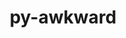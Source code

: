 ---
title: "py-awkward"
layout: cache
categories: [package, develop]
meta: {"compilers": ["none"], "num_specs": 122, "num_specs_by_stack": {"hep": 122, "root": 122}, "oss": ["ubuntu22.04", "ubuntu24.04"], "platforms": ["linux"], "stacks": ["hep", "root"], "targets": ["x86_64_v3"], "versions": ["1.10.3", "2.6.6", "2.8.5"]}
spec_details: [{"compiler": "none", "hash": "27upvgwu7asgky7ejtqqzrduenvocj35", "os": "ubuntu24.04", "platform": "linux", "size": "-", "stacks": ["hep", "root"], "target": "x86_64_v3", "variants": ["build_system=python_pip"], "versions": ["2.8.5"]}, {"compiler": "none", "hash": "2da5dtrviednxm2jvfjiol6i7vk74jhz", "os": "ubuntu24.04", "platform": "linux", "size": "-", "stacks": ["hep", "root"], "target": "x86_64_v3", "variants": ["build_system=python_pip"], "versions": ["2.8.5"]}, {"compiler": "none", "hash": "2gyobfldks4yqxbvkgy5v4q2skdmdrao", "os": "ubuntu24.04", "platform": "linux", "size": "-", "stacks": ["hep", "root"], "target": "x86_64_v3", "variants": ["build_system=python_pip"], "versions": ["2.8.5"]}, {"compiler": "none", "hash": "2ztlypdfjt5kvwfxuicserpbqv2mzuli", "os": "ubuntu22.04", "platform": "linux", "size": "-", "stacks": ["hep", "root"], "target": "x86_64_v3", "variants": ["build_system=python_pip"], "versions": ["1.10.3"]}, {"compiler": "none", "hash": "3gmdj3spvw7pvru5c7yadeuxvfz3wqbl", "os": "ubuntu22.04", "platform": "linux", "size": "-", "stacks": ["hep", "root"], "target": "x86_64_v3", "variants": ["build_system=python_pip"], "versions": ["1.10.3"]}, {"compiler": "none", "hash": "3snss2zln3cte6objovaixeweoi3sb7v", "os": "ubuntu24.04", "platform": "linux", "size": "-", "stacks": ["hep", "root"], "target": "x86_64_v3", "variants": ["build_system=python_pip"], "versions": ["2.8.5"]}, {"compiler": "none", "hash": "3x67uju4zz42i4hq5ztq2dlsdu3vc5dr", "os": "ubuntu22.04", "platform": "linux", "size": "-", "stacks": ["hep", "root"], "target": "x86_64_v3", "variants": ["build_system=python_pip"], "versions": ["1.10.3"]}, {"compiler": "none", "hash": "4hcrcpr7gjz7disl3ndssaqbmr7eh4jx", "os": "ubuntu24.04", "platform": "linux", "size": "-", "stacks": ["hep", "root"], "target": "x86_64_v3", "variants": ["build_system=python_pip"], "versions": ["2.8.5"]}, {"compiler": "none", "hash": "4ln4qt4w4rojgy72mnqyyp4ybyzuyyih", "os": "ubuntu24.04", "platform": "linux", "size": "-", "stacks": ["hep", "root"], "target": "x86_64_v3", "variants": ["build_system=python_pip"], "versions": ["2.8.5"]}, {"compiler": "none", "hash": "4nvt6ereq6efhi63sz7okovily5jjrrl", "os": "ubuntu22.04", "platform": "linux", "size": "-", "stacks": ["hep", "root"], "target": "x86_64_v3", "variants": ["build_system=python_pip"], "versions": ["1.10.3"]}, {"compiler": "none", "hash": "4urkqowrgakomthhqdbifsvrzzrrm562", "os": "ubuntu24.04", "platform": "linux", "size": "-", "stacks": ["hep", "root"], "target": "x86_64_v3", "variants": ["build_system=python_pip"], "versions": ["2.6.6"]}, {"compiler": "none", "hash": "4whbjjo423qjoqg4wshnvrpdxd34hgg2", "os": "ubuntu22.04", "platform": "linux", "size": "-", "stacks": ["hep", "root"], "target": "x86_64_v3", "variants": ["build_system=python_pip"], "versions": ["1.10.3"]}, {"compiler": "none", "hash": "4xmaq4zyo6omp6e5dwkd7powjhh4xt6z", "os": "ubuntu24.04", "platform": "linux", "size": "-", "stacks": ["hep", "root"], "target": "x86_64_v3", "variants": ["build_system=python_pip"], "versions": ["2.8.5"]}, {"compiler": "none", "hash": "5jtffh35flhtip76mslpzcvdqlj6tmv7", "os": "ubuntu24.04", "platform": "linux", "size": "-", "stacks": ["hep", "root"], "target": "x86_64_v3", "variants": ["build_system=python_pip"], "versions": ["2.8.5"]}, {"compiler": "none", "hash": "5yqohbkytmflwym53euhj5zo2p65t4p6", "os": "ubuntu24.04", "platform": "linux", "size": "-", "stacks": ["hep", "root"], "target": "x86_64_v3", "variants": ["build_system=python_pip"], "versions": ["2.8.5"]}, {"compiler": "none", "hash": "62t2kadzodmknihuuwdcgba4i7qfgybl", "os": "ubuntu24.04", "platform": "linux", "size": "-", "stacks": ["hep", "root"], "target": "x86_64_v3", "variants": ["build_system=python_pip"], "versions": ["2.8.5"]}, {"compiler": "none", "hash": "6kwr7odoztrg5k2ahssufihm7b7mgxhi", "os": "ubuntu22.04", "platform": "linux", "size": "-", "stacks": ["hep", "root"], "target": "x86_64_v3", "variants": ["build_system=python_pip"], "versions": ["1.10.3"]}, {"compiler": "none", "hash": "6kzxg5rcqlszmsfnascr653zlfc22xya", "os": "ubuntu22.04", "platform": "linux", "size": "-", "stacks": ["hep", "root"], "target": "x86_64_v3", "variants": ["build_system=python_pip"], "versions": ["1.10.3"]}, {"compiler": "none", "hash": "6owcvxmkiqhelbdbanfawrdurzx2lqu6", "os": "ubuntu22.04", "platform": "linux", "size": "-", "stacks": ["hep", "root"], "target": "x86_64_v3", "variants": ["build_system=python_pip"], "versions": ["1.10.3"]}, {"compiler": "none", "hash": "6v3o6miplggzabbk3ujvbjlmq6bgfcrv", "os": "ubuntu24.04", "platform": "linux", "size": "-", "stacks": ["hep", "root"], "target": "x86_64_v3", "variants": ["build_system=python_pip"], "versions": ["2.8.5"]}, {"compiler": "none", "hash": "6vspcymleuvxbg5muffttdc3thzq4ppw", "os": "ubuntu24.04", "platform": "linux", "size": "-", "stacks": ["hep", "root"], "target": "x86_64_v3", "variants": ["build_system=python_pip"], "versions": ["2.8.5"]}, {"compiler": "none", "hash": "7bk2ndjenkl2shiqhpkyqtxf2cifpkwo", "os": "ubuntu22.04", "platform": "linux", "size": "-", "stacks": ["hep", "root"], "target": "x86_64_v3", "variants": ["build_system=python_pip"], "versions": ["1.10.3"]}, {"compiler": "none", "hash": "7fkdpvlbx2fubaqwehkcmzu7t5twhpdu", "os": "ubuntu24.04", "platform": "linux", "size": "-", "stacks": ["hep", "root"], "target": "x86_64_v3", "variants": ["build_system=python_pip"], "versions": ["2.8.5"]}, {"compiler": "none", "hash": "7s7sxg53zgeqwjdv5jhvuwjelur3kvlg", "os": "ubuntu24.04", "platform": "linux", "size": "-", "stacks": ["hep", "root"], "target": "x86_64_v3", "variants": ["build_system=python_pip"], "versions": ["2.8.5"]}, {"compiler": "none", "hash": "a3rcv5egj6su2lpqos7j4zjar2chdx2e", "os": "ubuntu22.04", "platform": "linux", "size": "-", "stacks": ["hep", "root"], "target": "x86_64_v3", "variants": ["build_system=python_pip"], "versions": ["1.10.3"]}, {"compiler": "none", "hash": "a4d3fi32f3huvtiv6pigf7xlfrjhbyom", "os": "ubuntu24.04", "platform": "linux", "size": "-", "stacks": ["hep", "root"], "target": "x86_64_v3", "variants": ["build_system=python_pip"], "versions": ["2.8.5"]}, {"compiler": "none", "hash": "b576xdmoj75med2wnqvsmg2v3iiduttz", "os": "ubuntu22.04", "platform": "linux", "size": "-", "stacks": ["hep", "root"], "target": "x86_64_v3", "variants": ["build_system=python_pip"], "versions": ["1.10.3"]}, {"compiler": "none", "hash": "bdaipgbbvfps5nzkdaeiifkap3lqpxcf", "os": "ubuntu24.04", "platform": "linux", "size": "-", "stacks": ["hep", "root"], "target": "x86_64_v3", "variants": ["build_system=python_pip"], "versions": ["2.8.5"]}, {"compiler": "none", "hash": "blafzpqi6hyajlfng6u5menndnyxa7s3", "os": "ubuntu24.04", "platform": "linux", "size": "-", "stacks": ["hep", "root"], "target": "x86_64_v3", "variants": ["build_system=python_pip"], "versions": ["2.8.5"]}, {"compiler": "none", "hash": "blzbslx3k4mbkvmxdy6whaeqy7fsgb5g", "os": "ubuntu24.04", "platform": "linux", "size": "-", "stacks": ["hep", "root"], "target": "x86_64_v3", "variants": ["build_system=python_pip"], "versions": ["2.8.5"]}, {"compiler": "none", "hash": "brpqwh2bdp2qd6q3jxfouzzc7vne4rgj", "os": "ubuntu24.04", "platform": "linux", "size": "-", "stacks": ["hep", "root"], "target": "x86_64_v3", "variants": ["build_system=python_pip"], "versions": ["2.8.5"]}, {"compiler": "none", "hash": "byots36skoumf6yiy4vk62xtwqjbtmqs", "os": "ubuntu22.04", "platform": "linux", "size": "-", "stacks": ["hep", "root"], "target": "x86_64_v3", "variants": ["build_system=python_pip"], "versions": ["1.10.3"]}, {"compiler": "none", "hash": "chinca5lpfjpwyrk2a4lxnhp6zkd62uv", "os": "ubuntu24.04", "platform": "linux", "size": "-", "stacks": ["hep", "root"], "target": "x86_64_v3", "variants": ["build_system=python_pip"], "versions": ["2.8.5"]}, {"compiler": "none", "hash": "chxeiiic54ghlnwtffcqcnu7li3b2wdf", "os": "ubuntu22.04", "platform": "linux", "size": "-", "stacks": ["hep", "root"], "target": "x86_64_v3", "variants": ["build_system=python_pip"], "versions": ["1.10.3"]}, {"compiler": "none", "hash": "csepl2hng7umel7k6wmx32tbgjoex5e2", "os": "ubuntu24.04", "platform": "linux", "size": "-", "stacks": ["hep", "root"], "target": "x86_64_v3", "variants": ["build_system=python_pip"], "versions": ["2.8.5"]}, {"compiler": "none", "hash": "ct6bmznydsc7r3lsolau6ebl2tod5sge", "os": "ubuntu24.04", "platform": "linux", "size": "-", "stacks": ["hep", "root"], "target": "x86_64_v3", "variants": ["build_system=python_pip"], "versions": ["2.8.5"]}, {"compiler": "none", "hash": "d6obxpa5amd6muuhkutkxbmexzu5jlne", "os": "ubuntu22.04", "platform": "linux", "size": "-", "stacks": ["hep", "root"], "target": "x86_64_v3", "variants": ["build_system=python_pip"], "versions": ["1.10.3"]}, {"compiler": "none", "hash": "dgocs33536ooseib74aozm6iyajfrakv", "os": "ubuntu24.04", "platform": "linux", "size": "-", "stacks": ["hep", "root"], "target": "x86_64_v3", "variants": ["build_system=python_pip"], "versions": ["2.8.5"]}, {"compiler": "none", "hash": "dklfk3i5nvrthotwmpkg2sej5j5bw25j", "os": "ubuntu22.04", "platform": "linux", "size": "-", "stacks": ["hep", "root"], "target": "x86_64_v3", "variants": ["build_system=python_pip"], "versions": ["1.10.3"]}, {"compiler": "none", "hash": "dpx5bk6wk55k7oi67bfdask4pw5xavdp", "os": "ubuntu22.04", "platform": "linux", "size": "-", "stacks": ["hep", "root"], "target": "x86_64_v3", "variants": ["build_system=python_pip"], "versions": ["1.10.3"]}, {"compiler": "none", "hash": "dtsb5tonkvgv5fmnxsdu73tqgullrq7o", "os": "ubuntu22.04", "platform": "linux", "size": "-", "stacks": ["hep", "root"], "target": "x86_64_v3", "variants": ["build_system=python_pip"], "versions": ["1.10.3"]}, {"compiler": "none", "hash": "dttrssuo6a4vsr22ox3xwxujhvfdwp6v", "os": "ubuntu24.04", "platform": "linux", "size": "-", "stacks": ["hep", "root"], "target": "x86_64_v3", "variants": ["build_system=python_pip"], "versions": ["2.8.5"]}, {"compiler": "none", "hash": "egnfasdhxkbkcystydmfqbm535zm4xnx", "os": "ubuntu24.04", "platform": "linux", "size": "-", "stacks": ["hep", "root"], "target": "x86_64_v3", "variants": ["build_system=python_pip"], "versions": ["2.8.5"]}, {"compiler": "none", "hash": "egnhkguppeis46hsrrtg4y4chegftbzm", "os": "ubuntu22.04", "platform": "linux", "size": "-", "stacks": ["hep", "root"], "target": "x86_64_v3", "variants": ["build_system=python_pip"], "versions": ["1.10.3"]}, {"compiler": "none", "hash": "evhh565fdbc55h5d4qkybmjsdkluic76", "os": "ubuntu24.04", "platform": "linux", "size": "-", "stacks": ["hep", "root"], "target": "x86_64_v3", "variants": ["build_system=python_pip"], "versions": ["2.8.5"]}, {"compiler": "none", "hash": "fbhfnep6sbr3gk4ddaodlzo7zpbzbwmv", "os": "ubuntu24.04", "platform": "linux", "size": "-", "stacks": ["hep", "root"], "target": "x86_64_v3", "variants": ["build_system=python_pip"], "versions": ["2.8.5"]}, {"compiler": "none", "hash": "fgs4y3hd26yrbjb3q73eehjvx6xz4fdx", "os": "ubuntu24.04", "platform": "linux", "size": "-", "stacks": ["hep", "root"], "target": "x86_64_v3", "variants": ["build_system=python_pip"], "versions": ["2.8.5"]}, {"compiler": "none", "hash": "fomk6qg2qmj6lzq6iugp42grdxfry7hn", "os": "ubuntu24.04", "platform": "linux", "size": "-", "stacks": ["hep", "root"], "target": "x86_64_v3", "variants": ["build_system=python_pip"], "versions": ["2.8.5"]}, {"compiler": "none", "hash": "g4l7o6oc72nlidounzi4hhrvru5gmc4z", "os": "ubuntu24.04", "platform": "linux", "size": "-", "stacks": ["hep", "root"], "target": "x86_64_v3", "variants": ["build_system=python_pip"], "versions": ["2.8.5"]}, {"compiler": "none", "hash": "g4pj7zakjhgeo763omdab35unjavig2r", "os": "ubuntu22.04", "platform": "linux", "size": "-", "stacks": ["hep", "root"], "target": "x86_64_v3", "variants": ["build_system=python_pip"], "versions": ["1.10.3"]}, {"compiler": "none", "hash": "h4u5rrdplywm3ujyxnhcnbw62hgy572t", "os": "ubuntu24.04", "platform": "linux", "size": "-", "stacks": ["hep", "root"], "target": "x86_64_v3", "variants": ["build_system=python_pip"], "versions": ["2.8.5"]}, {"compiler": "none", "hash": "hc5y7bim6tz53vvjot5siiuzh753gwtv", "os": "ubuntu24.04", "platform": "linux", "size": "-", "stacks": ["hep", "root"], "target": "x86_64_v3", "variants": ["build_system=python_pip"], "versions": ["2.8.5"]}, {"compiler": "none", "hash": "hg36jroxmtpvdsy6hpstg7yf7fmsfyjt", "os": "ubuntu24.04", "platform": "linux", "size": "-", "stacks": ["hep", "root"], "target": "x86_64_v3", "variants": ["build_system=python_pip"], "versions": ["2.8.5"]}, {"compiler": "none", "hash": "hpwolp4pf7lz7wzvblhrbdxdwx4rgvd2", "os": "ubuntu24.04", "platform": "linux", "size": "-", "stacks": ["hep", "root"], "target": "x86_64_v3", "variants": ["build_system=python_pip"], "versions": ["2.8.5"]}, {"compiler": "none", "hash": "hstuukcbzqmnp7gh5koxqg4nebrdxcz2", "os": "ubuntu22.04", "platform": "linux", "size": "-", "stacks": ["hep", "root"], "target": "x86_64_v3", "variants": ["build_system=python_pip"], "versions": ["1.10.3"]}, {"compiler": "none", "hash": "huidrruvyo7gyxmawbey6xsgtedpwqtx", "os": "ubuntu24.04", "platform": "linux", "size": "-", "stacks": ["hep", "root"], "target": "x86_64_v3", "variants": ["build_system=python_pip"], "versions": ["2.8.5"]}, {"compiler": "none", "hash": "hvq2d2cjjc7qn6udbwqtw7nwe4imshek", "os": "ubuntu24.04", "platform": "linux", "size": "-", "stacks": ["hep", "root"], "target": "x86_64_v3", "variants": ["build_system=python_pip"], "versions": ["2.8.5"]}, {"compiler": "none", "hash": "i3t5glygzxf5v5xme5lqnxtikat2xppp", "os": "ubuntu22.04", "platform": "linux", "size": "-", "stacks": ["hep", "root"], "target": "x86_64_v3", "variants": ["build_system=python_pip"], "versions": ["1.10.3"]}, {"compiler": "none", "hash": "ibd5z4o26m2l7na57d6isprhikjaxr5w", "os": "ubuntu24.04", "platform": "linux", "size": "-", "stacks": ["hep", "root"], "target": "x86_64_v3", "variants": ["build_system=python_pip"], "versions": ["2.8.5"]}, {"compiler": "none", "hash": "j2twq3d4nrglhslcrlbcuwqmnpdaryge", "os": "ubuntu24.04", "platform": "linux", "size": "-", "stacks": ["hep", "root"], "target": "x86_64_v3", "variants": ["build_system=python_pip"], "versions": ["2.8.5"]}, {"compiler": "none", "hash": "jazrn2zu4n36va23xhatqsdvdxszkchw", "os": "ubuntu24.04", "platform": "linux", "size": "-", "stacks": ["hep", "root"], "target": "x86_64_v3", "variants": ["build_system=python_pip"], "versions": ["2.8.5"]}, {"compiler": "none", "hash": "jgp4koainhqwen72ogqetnigs4jrie5r", "os": "ubuntu22.04", "platform": "linux", "size": "-", "stacks": ["hep", "root"], "target": "x86_64_v3", "variants": ["build_system=python_pip"], "versions": ["1.10.3"]}, {"compiler": "none", "hash": "jm4locidd5dgkmilf2dfs422oqcrklux", "os": "ubuntu22.04", "platform": "linux", "size": "-", "stacks": ["hep", "root"], "target": "x86_64_v3", "variants": ["build_system=python_pip"], "versions": ["1.10.3"]}, {"compiler": "none", "hash": "kbcjzs64y34yf7lkj5kspyeiplagwyeg", "os": "ubuntu24.04", "platform": "linux", "size": "-", "stacks": ["hep", "root"], "target": "x86_64_v3", "variants": ["build_system=python_pip"], "versions": ["2.8.5"]}, {"compiler": "none", "hash": "l4q3w7kpexubtsi7wvior6geekfhndyy", "os": "ubuntu24.04", "platform": "linux", "size": "-", "stacks": ["hep", "root"], "target": "x86_64_v3", "variants": ["build_system=python_pip"], "versions": ["2.8.5"]}, {"compiler": "none", "hash": "lcbui357nr63hzpae3dw2iacv73dqoe5", "os": "ubuntu24.04", "platform": "linux", "size": "-", "stacks": ["hep", "root"], "target": "x86_64_v3", "variants": ["build_system=python_pip"], "versions": ["2.8.5"]}, {"compiler": "none", "hash": "lcyks5px5joafapqrbjype4ytvj5wpfe", "os": "ubuntu22.04", "platform": "linux", "size": "-", "stacks": ["hep", "root"], "target": "x86_64_v3", "variants": ["build_system=python_pip"], "versions": ["1.10.3"]}, {"compiler": "none", "hash": "ljwf5gvw2dqi5ddxqfh3sbcrgt2vnnf6", "os": "ubuntu22.04", "platform": "linux", "size": "-", "stacks": ["hep", "root"], "target": "x86_64_v3", "variants": ["build_system=python_pip"], "versions": ["2.6.6"]}, {"compiler": "none", "hash": "lrom7nu27il2bqzf57z3gdub74cyktjj", "os": "ubuntu24.04", "platform": "linux", "size": "-", "stacks": ["hep", "root"], "target": "x86_64_v3", "variants": ["build_system=python_pip"], "versions": ["2.8.5"]}, {"compiler": "none", "hash": "lsayvozoriecphl3bzowl5t4jgmyw4pa", "os": "ubuntu24.04", "platform": "linux", "size": "-", "stacks": ["hep", "root"], "target": "x86_64_v3", "variants": ["build_system=python_pip"], "versions": ["2.8.5"]}, {"compiler": "none", "hash": "m2q3v32gid6gmtu66t3mvq2harbcpz3x", "os": "ubuntu24.04", "platform": "linux", "size": "-", "stacks": ["hep", "root"], "target": "x86_64_v3", "variants": ["build_system=python_pip"], "versions": ["2.8.5"]}, {"compiler": "none", "hash": "mfm7bi4x4atfznz4gt6vxssjwddo4ttp", "os": "ubuntu24.04", "platform": "linux", "size": "-", "stacks": ["hep", "root"], "target": "x86_64_v3", "variants": ["build_system=python_pip"], "versions": ["2.8.5"]}, {"compiler": "none", "hash": "mphldy34jji27wyikibnh6wg7cszhduo", "os": "ubuntu24.04", "platform": "linux", "size": "-", "stacks": ["hep", "root"], "target": "x86_64_v3", "variants": ["build_system=python_pip"], "versions": ["2.8.5"]}, {"compiler": "none", "hash": "neziyvxizlsvyy3ujgq5qbb2dxe2mhvw", "os": "ubuntu24.04", "platform": "linux", "size": "-", "stacks": ["hep", "root"], "target": "x86_64_v3", "variants": ["build_system=python_pip"], "versions": ["2.8.5"]}, {"compiler": "none", "hash": "nr3qtepcejqcfqudbkv4wbayatllkiat", "os": "ubuntu22.04", "platform": "linux", "size": "-", "stacks": ["hep", "root"], "target": "x86_64_v3", "variants": ["build_system=python_pip"], "versions": ["1.10.3"]}, {"compiler": "none", "hash": "nyeeilwtgrmafcwpjbqxzrrt3vqvs5l6", "os": "ubuntu24.04", "platform": "linux", "size": "-", "stacks": ["hep", "root"], "target": "x86_64_v3", "variants": ["build_system=python_pip"], "versions": ["2.8.5"]}, {"compiler": "none", "hash": "o7fohilvwaa52wgbe4xlb7suxowahpvp", "os": "ubuntu24.04", "platform": "linux", "size": "-", "stacks": ["hep", "root"], "target": "x86_64_v3", "variants": ["build_system=python_pip"], "versions": ["2.8.5"]}, {"compiler": "none", "hash": "oiuuil2m3z5dxp3nznzu5zid2fu3tfeb", "os": "ubuntu22.04", "platform": "linux", "size": "-", "stacks": ["hep", "root"], "target": "x86_64_v3", "variants": ["build_system=python_pip"], "versions": ["1.10.3"]}, {"compiler": "none", "hash": "orlki7pplw6twh24w65vtn7yjl5fpuwm", "os": "ubuntu24.04", "platform": "linux", "size": "-", "stacks": ["hep", "root"], "target": "x86_64_v3", "variants": ["build_system=python_pip"], "versions": ["2.8.5"]}, {"compiler": "none", "hash": "p3lbhoaix7t5wq32spgbmxdj34vlcien", "os": "ubuntu22.04", "platform": "linux", "size": "-", "stacks": ["hep", "root"], "target": "x86_64_v3", "variants": ["build_system=python_pip"], "versions": ["1.10.3"]}, {"compiler": "none", "hash": "pzkuwpc6ucfug7k6krpfzixv4dibpo7h", "os": "ubuntu24.04", "platform": "linux", "size": "-", "stacks": ["hep", "root"], "target": "x86_64_v3", "variants": ["build_system=python_pip"], "versions": ["2.8.5"]}, {"compiler": "none", "hash": "qfsgmylytgntyup3dslz5yih4kkk7uea", "os": "ubuntu22.04", "platform": "linux", "size": "-", "stacks": ["hep", "root"], "target": "x86_64_v3", "variants": ["build_system=python_pip"], "versions": ["1.10.3"]}, {"compiler": "none", "hash": "r4uy4lhmrf6arj36dcl2n3qqxefazuob", "os": "ubuntu24.04", "platform": "linux", "size": "-", "stacks": ["hep", "root"], "target": "x86_64_v3", "variants": ["build_system=python_pip"], "versions": ["2.8.5"]}, {"compiler": "none", "hash": "r6frb4r35ulbo3zrkd4ldxnlfkw47buj", "os": "ubuntu22.04", "platform": "linux", "size": "-", "stacks": ["hep", "root"], "target": "x86_64_v3", "variants": ["build_system=python_pip"], "versions": ["1.10.3"]}, {"compiler": "none", "hash": "rcvu3jwhp4awwo7jtr4ukyqjn2hy6syo", "os": "ubuntu22.04", "platform": "linux", "size": "-", "stacks": ["hep", "root"], "target": "x86_64_v3", "variants": ["build_system=python_pip"], "versions": ["1.10.3"]}, {"compiler": "none", "hash": "rirdrs5vq6znadbbrffryynjtjemyaak", "os": "ubuntu24.04", "platform": "linux", "size": "-", "stacks": ["hep", "root"], "target": "x86_64_v3", "variants": ["build_system=python_pip"], "versions": ["2.8.5"]}, {"compiler": "none", "hash": "rn42zhvhixo7jitysyy2s3c5vm3xw4ap", "os": "ubuntu24.04", "platform": "linux", "size": "-", "stacks": ["hep", "root"], "target": "x86_64_v3", "variants": ["build_system=python_pip"], "versions": ["2.8.5"]}, {"compiler": "none", "hash": "rq6ixvmhtdkec22owdb3hu2q5zyja76d", "os": "ubuntu24.04", "platform": "linux", "size": "-", "stacks": ["hep", "root"], "target": "x86_64_v3", "variants": ["build_system=python_pip"], "versions": ["2.8.5"]}, {"compiler": "none", "hash": "rynzpijbcah3p27645buozvlt3jsozbg", "os": "ubuntu22.04", "platform": "linux", "size": "-", "stacks": ["hep", "root"], "target": "x86_64_v3", "variants": ["build_system=python_pip"], "versions": ["1.10.3"]}, {"compiler": "none", "hash": "s6u4dm2uxcyyuutohfbkt2zc6mkmrnof", "os": "ubuntu24.04", "platform": "linux", "size": "-", "stacks": ["hep", "root"], "target": "x86_64_v3", "variants": ["build_system=python_pip"], "versions": ["2.8.5"]}, {"compiler": "none", "hash": "sfyfaot2lybd7kwubpuf5fgdkqbun273", "os": "ubuntu22.04", "platform": "linux", "size": "-", "stacks": ["hep", "root"], "target": "x86_64_v3", "variants": ["build_system=python_pip"], "versions": ["1.10.3"]}, {"compiler": "none", "hash": "spwas5nf5ohx5ab5qjgm6yutizrmlop5", "os": "ubuntu22.04", "platform": "linux", "size": "-", "stacks": ["hep", "root"], "target": "x86_64_v3", "variants": ["build_system=python_pip"], "versions": ["1.10.3"]}, {"compiler": "none", "hash": "swki5esyeggwuwobgaowrzmweqsi7dnp", "os": "ubuntu22.04", "platform": "linux", "size": "-", "stacks": ["hep", "root"], "target": "x86_64_v3", "variants": ["build_system=python_pip"], "versions": ["1.10.3"]}, {"compiler": "none", "hash": "t6movkjffyqtw5wvv3odwlls6gdq7ptw", "os": "ubuntu24.04", "platform": "linux", "size": "-", "stacks": ["hep", "root"], "target": "x86_64_v3", "variants": ["build_system=python_pip"], "versions": ["2.8.5"]}, {"compiler": "none", "hash": "t7mqe7fcqkvsd4b55ow25coaksw3zlek", "os": "ubuntu24.04", "platform": "linux", "size": "-", "stacks": ["hep", "root"], "target": "x86_64_v3", "variants": ["build_system=python_pip"], "versions": ["2.8.5"]}, {"compiler": "none", "hash": "tgxxuausmdjdpyniqnxbj4vhqzynqxm3", "os": "ubuntu24.04", "platform": "linux", "size": "-", "stacks": ["hep", "root"], "target": "x86_64_v3", "variants": ["build_system=python_pip"], "versions": ["2.8.5"]}, {"compiler": "none", "hash": "th2z4jgieyvm6ycxqedxuwmer72cu2iw", "os": "ubuntu24.04", "platform": "linux", "size": "-", "stacks": ["hep", "root"], "target": "x86_64_v3", "variants": ["build_system=python_pip"], "versions": ["2.8.5"]}, {"compiler": "none", "hash": "th6s435loe3655zsgc7idcamjj7xdtrq", "os": "ubuntu24.04", "platform": "linux", "size": "-", "stacks": ["hep", "root"], "target": "x86_64_v3", "variants": ["build_system=python_pip"], "versions": ["2.8.5"]}, {"compiler": "none", "hash": "ts5ok6hi2yve45jcceneqodruaezbr2t", "os": "ubuntu24.04", "platform": "linux", "size": "-", "stacks": ["hep", "root"], "target": "x86_64_v3", "variants": ["build_system=python_pip"], "versions": ["2.8.5"]}, {"compiler": "none", "hash": "u6k2x64wvkkt3etzueigah2gr73jjbdz", "os": "ubuntu24.04", "platform": "linux", "size": "-", "stacks": ["hep", "root"], "target": "x86_64_v3", "variants": ["build_system=python_pip"], "versions": ["2.8.5"]}, {"compiler": "none", "hash": "ualuzndn4x36vcbx7ajkvoera7b5hdq6", "os": "ubuntu22.04", "platform": "linux", "size": "-", "stacks": ["hep", "root"], "target": "x86_64_v3", "variants": ["build_system=python_pip"], "versions": ["1.10.3"]}, {"compiler": "none", "hash": "ucjcmpb4v3wczdvrgxjtoayjlwyfgemb", "os": "ubuntu24.04", "platform": "linux", "size": "-", "stacks": ["hep", "root"], "target": "x86_64_v3", "variants": ["build_system=python_pip"], "versions": ["2.8.5"]}, {"compiler": "none", "hash": "uys42arxdo47j6efswg2sxxzjsxotxyd", "os": "ubuntu24.04", "platform": "linux", "size": "-", "stacks": ["hep", "root"], "target": "x86_64_v3", "variants": ["build_system=python_pip"], "versions": ["2.8.5"]}, {"compiler": "none", "hash": "uzci3bxl3mnvambic462okzeqibgvton", "os": "ubuntu24.04", "platform": "linux", "size": "-", "stacks": ["hep", "root"], "target": "x86_64_v3", "variants": ["build_system=python_pip"], "versions": ["2.8.5"]}, {"compiler": "none", "hash": "vb4oeobrl32t2dld4dxizfujbwdyp4lg", "os": "ubuntu24.04", "platform": "linux", "size": "-", "stacks": ["hep", "root"], "target": "x86_64_v3", "variants": ["build_system=python_pip"], "versions": ["2.8.5"]}, {"compiler": "none", "hash": "ved3qy45nu5f3m72pajue6dmtht65c2s", "os": "ubuntu22.04", "platform": "linux", "size": "-", "stacks": ["hep", "root"], "target": "x86_64_v3", "variants": ["build_system=python_pip"], "versions": ["1.10.3"]}, {"compiler": "none", "hash": "vnqmyyree6r4kkw5pl6o4vshzgt4ak6h", "os": "ubuntu24.04", "platform": "linux", "size": "-", "stacks": ["hep", "root"], "target": "x86_64_v3", "variants": ["build_system=python_pip"], "versions": ["2.8.5"]}, {"compiler": "none", "hash": "vozgknkunosb2pniqmw5xclqxqt6e4ye", "os": "ubuntu24.04", "platform": "linux", "size": "-", "stacks": ["hep", "root"], "target": "x86_64_v3", "variants": ["build_system=python_pip"], "versions": ["2.8.5"]}, {"compiler": "none", "hash": "w46czoabrhkidt2wtafveioc5xjofjux", "os": "ubuntu24.04", "platform": "linux", "size": "-", "stacks": ["hep", "root"], "target": "x86_64_v3", "variants": ["build_system=python_pip"], "versions": ["2.8.5"]}, {"compiler": "none", "hash": "wi4co2iwor3udnlb6u2weyo3gi5izvnq", "os": "ubuntu22.04", "platform": "linux", "size": "-", "stacks": ["hep", "root"], "target": "x86_64_v3", "variants": ["build_system=python_pip"], "versions": ["1.10.3"]}, {"compiler": "none", "hash": "xgsop3rfy3xnagfrtirxh3ks4mxrthyc", "os": "ubuntu24.04", "platform": "linux", "size": "-", "stacks": ["hep", "root"], "target": "x86_64_v3", "variants": ["build_system=python_pip"], "versions": ["2.8.5"]}, {"compiler": "none", "hash": "xnnwoq34vhwwhqtkzee7bcttkb4xbcn6", "os": "ubuntu24.04", "platform": "linux", "size": "-", "stacks": ["hep", "root"], "target": "x86_64_v3", "variants": ["build_system=python_pip"], "versions": ["2.8.5"]}, {"compiler": "none", "hash": "xp57lpi5qgxltgw2tsk7oqti3fxdsrki", "os": "ubuntu24.04", "platform": "linux", "size": "-", "stacks": ["hep", "root"], "target": "x86_64_v3", "variants": ["build_system=python_pip"], "versions": ["2.8.5"]}, {"compiler": "none", "hash": "xx3uklghqdaa2fzybbydwpeohdwnucpr", "os": "ubuntu24.04", "platform": "linux", "size": "-", "stacks": ["hep", "root"], "target": "x86_64_v3", "variants": ["build_system=python_pip"], "versions": ["2.8.5"]}, {"compiler": "none", "hash": "y4fzvp6tg6ta3knmeuw3pp7bhf24gmmp", "os": "ubuntu24.04", "platform": "linux", "size": "-", "stacks": ["hep", "root"], "target": "x86_64_v3", "variants": ["build_system=python_pip"], "versions": ["2.8.5"]}, {"compiler": "none", "hash": "y637jp4zxhwgy4tv2d46fwclmj5hcidi", "os": "ubuntu22.04", "platform": "linux", "size": "-", "stacks": ["hep", "root"], "target": "x86_64_v3", "variants": ["build_system=python_pip"], "versions": ["1.10.3"]}, {"compiler": "none", "hash": "yc3m3faakleznhx7yujqmlsragftbexv", "os": "ubuntu24.04", "platform": "linux", "size": "-", "stacks": ["hep", "root"], "target": "x86_64_v3", "variants": ["build_system=python_pip"], "versions": ["2.8.5"]}, {"compiler": "none", "hash": "ydvfsnvjy27sddtzjw5ksh3adbnqt2eh", "os": "ubuntu22.04", "platform": "linux", "size": "-", "stacks": ["hep", "root"], "target": "x86_64_v3", "variants": ["build_system=python_pip"], "versions": ["1.10.3"]}, {"compiler": "none", "hash": "ymssr3rdpdgc7lnk5x7mwhvmvav3k6tg", "os": "ubuntu24.04", "platform": "linux", "size": "-", "stacks": ["hep", "root"], "target": "x86_64_v3", "variants": ["build_system=python_pip"], "versions": ["2.8.5"]}, {"compiler": "none", "hash": "z46mjzgb4bolsahid5l7todryyli7ixr", "os": "ubuntu22.04", "platform": "linux", "size": "-", "stacks": ["hep", "root"], "target": "x86_64_v3", "variants": ["build_system=python_pip"], "versions": ["2.6.6"]}, {"compiler": "none", "hash": "z5rouu5ncseax7shkc2hkwqvednpowcd", "os": "ubuntu24.04", "platform": "linux", "size": "-", "stacks": ["hep", "root"], "target": "x86_64_v3", "variants": ["build_system=python_pip"], "versions": ["2.8.5"]}, {"compiler": "none", "hash": "zezmpf5pfalzxz4d36qnwpjdulfh3anl", "os": "ubuntu24.04", "platform": "linux", "size": "-", "stacks": ["hep", "root"], "target": "x86_64_v3", "variants": ["build_system=python_pip"], "versions": ["2.8.5"]}]
---